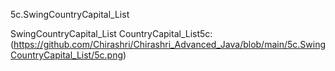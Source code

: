 5c.SwingCountryCapital_List

SwingCountryCapital_List CountryCapital_List5c:(https://github.com/Chirashri/Chirashri_Advanced_Java/blob/main/5c.SwingCountryCapital_List/5c.png)
